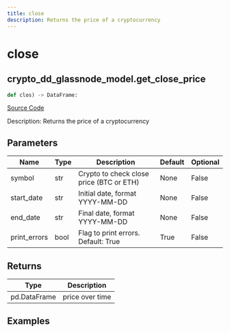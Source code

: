 ```yaml
---
title: close
description: Returns the price of a cryptocurrency
---
```

# close

## crypto_dd_glassnode_model.get_close_price

```python
def clos) -> DataFrame:
```
[Source Code](https://github.com/OpenBB-finance/OpenBBTerminal/tree/main/openbb_terminal/decorators.py#L179)

Description: Returns the price of a cryptocurrency

## Parameters

| Name | Type | Description | Default | Optional |
| ---- | ---- | ----------- | ------- | -------- |
| symbol | str | Crypto to check close price (BTC or ETH) | None | False |
| start_date | str | Initial date, format YYYY-MM-DD | None | False |
| end_date | str | Final date, format YYYY-MM-DD | None | False |
| print_errors | bool | Flag to print errors. Default: True | True | False |

## Returns

| Type | Description |
| ---- | ----------- |
| pd.DataFrame | price over time |

## Examples

